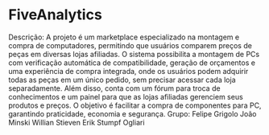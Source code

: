 # FiveAnalytics
Descrição:
A projeto é um marketplace especializado na montagem e compra de computadores, permitindo que usuários comparem preços de peças em diversas lojas afiliadas. O sistema possibilita a montagem de PCs com verificação automática de compatibilidade, geração de orçamentos e uma experiência de compra integrada, onde os usuários podem adquirir todas as peças em um único pedido, sem precisar acessar cada loja separadamente. Além disso, conta com um fórum para troca de conhecimentos e um painel para que as lojas afiliadas gerenciem seus produtos e preços. O objetivo é facilitar a compra de componentes para PC, garantindo praticidade, economia e segurança.
Grupo:
Felipe Grigolo João Minski Willian Stieven Erik Stumpf Ogliari
